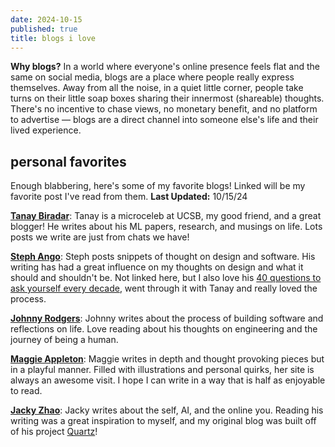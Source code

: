 ```yaml
---
date: 2024-10-15
published: true
title: blogs i love
---
```

**Why blogs?** In a world where everyone's online presence feels flat and the same on social media, blogs are a place where people really express themselves. Away from all the noise, in a quiet little corner, people take turns on their little soap boxes sharing their innermost (shareable) thoughts. There's no incentive to chase views, no monetary benefit, and no platform to advertise — blogs are a direct channel into someone else's life and their lived experience.

## personal favorites

Enough blabbering, here's some of my favorite blogs! Linked will be my favorite post I've read from them. **Last Updated:** 10/15/24

**[Tanay Biradar](https://tanaybiradar.com/blog/personal-growth-and-sgd/)**: Tanay is a microceleb at UCSB, my good friend, and a great blogger! He writes about his ML papers, research, and musings on life. Lots posts we write are just from chats we have!

**[Steph Ango](https://stephango.com/design-is-compromise)**: Steph posts snippets of thought on design and software. His writing has had a great influence on my thoughts on design and what it should and shouldn't be. Not linked here, but I also love his [40 questions to ask yourself every decade](https://stephango.com/40-questions-decade), went through it with Tanay and really loved the process.

**[Johnny Rodgers](https://johnnyrodgers.is/The-death-of-Glitch-the-birth-of-Slack)**: Johnny writes about the process of building software and reflections on life. Love reading about his thoughts on engineering and the journey of being a human.

**[Maggie Appleton](https://maggieappleton.com/ai-dark-forest)**: Maggie writes in depth and thought provoking pieces but in a playful manner. Filled with illustrations and personal quirks, her site is always an awesome visit. I hope I can write in a way that is half as enjoyable to read.

**[Jacky Zhao](https://jzhao.xyz/posts/the-fools-who-dream)**: Jacky writes about the self, AI, and the online you. Reading his writing was a great inspiration to myself, and my original blog was built off of his project [Quartz](https://github.com/jackyzha0/quartz)!